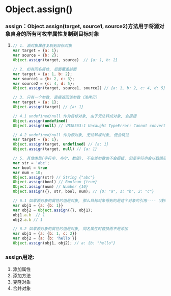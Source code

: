 # Object.assign\(\)

### assign：Object.assign\(target, source1,  source2\)方法用于将源对象自身的所有可枚举属性复制到目标对象

1. ```javascript
   // 1. 源对象属性复制到目标对象
   var target = {a: 1};
   var source = {b: 2};
   Object.assign(target, source)  // {a: 1, b: 2}

   // 2. 如有同名属性, 后面覆盖前面
   var target = {a: 1, b: 2};
   var source1 = {b: 2, c: 3};
   var source2 = {c: 4, d: 5};
   Object.assign(target, source1, source2) // {a: 1, b: 2, c: 4, d: 5}

   // 3. 只有一个参数, 直接返回该参数（浅拷贝）
   var target = {a: 1};
   Object.assign(target) // {a: 1}

   // 4.1 undefined/null 作为目标对象, 由于无法转成对象, 会报错
   Object.assign(undefined)
   Object.assign(null) // VM38563:1 Uncaught TypeError: Cannot convert undefined or null to object

   // 4.2 undefined/null 作为源对象, 无法转成对象, 便会跳过
   var target = {a: 1};
   Object.assign(target, undefined) // {a: 1}
   Object.assign(target, null) // {a: 1}

   // 5. 其他类型(字符串, 布尔, 数值), 不在首参数也不会报错, 但是字符串会以数组形式复制到目标对象, 其他不会
   var str = 'abc';
   var bool = true
   var num = 10;
   Object.assign(str) // String {"abc"}
   Object.assign(bool) // Boolean {true}
   Object.assign(num) // Number {10}
   Object.assign({}, str, bool, num); // {0: "a", 1: "b", 2: "c"}

   // 6.1 如果源对象的属性的值是对象, 那么目标对象得到的是这个对象的引用----（浅拷贝）
   var obj1 = {a: {b: 1}}
   var obj2 = Object.assign({}, obj1);
   obj1.a.b  // 1
   obj2.a.b // 1

   // 6.2 如果源对象的属性的值是对象, 同名属性时替换而不是添加
   var obj1 = {a: {b: 1, c: 2}}
   var obj2 = {a: {b: 'hello'}}
   Object.assign(obj1, obj2); // a: {b: "hello"}
   ```

### assign用途:

1. 添加属性
2. 添加方法
3. 克隆对象
4. 合并对象



